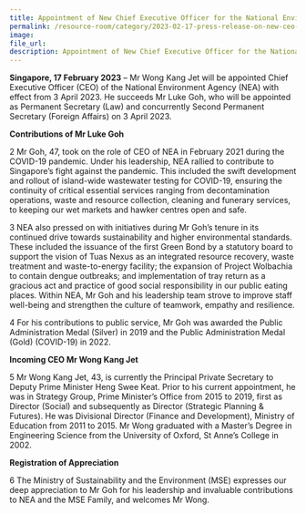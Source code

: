 ```yaml
---  
title: Appointment of New Chief Executive Officer for the National Environment Agency  
permalink: /resource-room/category/2023-02-17-press-release-on-new-ceo-for-nea
image:  
file_url:  
description: Appointment of New Chief Executive Officer for the National Environment Agency 
---
```


**Singapore, 17 February 2023** – Mr Wong Kang Jet will be appointed Chief Executive Officer (CEO) of the National Environment Agency (NEA) with effect from 3 April 2023. He succeeds Mr Luke Goh, who will be appointed as Permanent Secretary (Law) and concurrently Second Permanent Secretary (Foreign Affairs) on 3 April 2023. 

**Contributions of Mr Luke Goh**

2 Mr Goh, 47, took on the role of CEO of NEA in February 2021 during the COVID-19 pandemic. Under his leadership, NEA rallied to contribute to Singapore’s fight against the pandemic. This included the swift development and rollout of island-wide wastewater testing for COVID-19, ensuring the continuity of critical essential services ranging from decontamination operations, waste and resource collection, cleaning and funerary services, to keeping our wet markets and hawker centres open and safe.  

3 NEA also pressed on with initiatives during Mr Goh’s tenure in its continued drive towards sustainability and higher environmental standards. These included the issuance of the first Green Bond by a statutory board to support the vision of Tuas Nexus as an integrated resource recovery, waste treatment and waste-to-energy facility; the expansion of Project Wolbachia to contain dengue outbreaks; and implementation of tray return as a gracious act and practice of good social responsibility in our public eating places. Within NEA, Mr Goh and his leadership team strove to improve staff well-being and strengthen the culture of teamwork, empathy and resilience. 

4 For his contributions to public service, Mr Goh was awarded the Public Administration Medal (Silver) in 2019 and the Public Administration Medal (Gold) (COVID-19) in 2022.

**Incoming CEO Mr Wong Kang Jet** 

5 Mr Wong Kang Jet, 43, is currently the Principal Private Secretary to Deputy Prime Minister Heng Swee Keat. Prior to his current appointment, he was in Strategy Group, Prime Minister’s Office from 2015 to 2019, first as Director (Social) and subsequently as Director (Strategic Planning & Futures). He was Divisional Director (Finance and Development), Ministry of Education from 2011 to 2015. Mr Wong graduated with a Master’s Degree in Engineering Science from the University of Oxford, St Anne’s College in 2002.

**Registration of Appreciation**

6 The Ministry of Sustainability and the Environment (MSE) expresses our deep appreciation to Mr Goh for his leadership and invaluable contributions to NEA and the MSE Family, and welcomes Mr Wong. 
